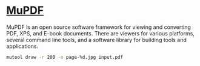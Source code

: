 # [MuPDF](https://mupdf.com/docs/index.html)

MuPDF is an open source software framework for viewing and converting PDF, XPS, and E-book documents. There are viewers
for various platforms, several command line tools, and a software library for building tools and applications.

```bash
mutool draw -r 200 -o page-%d.jpg input.pdf
```
